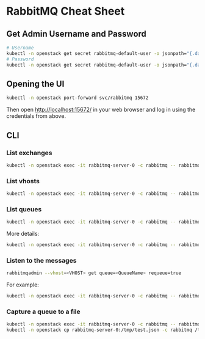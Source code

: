# RabbitMQ Cheat Sheet

## Get Admin Username and Password

```bash
# Username
kubectl -n openstack get secret rabbitmq-default-user -o jsonpath="{.data.username}" | base64 --decode
# Password
kubectl -n openstack get secret rabbitmq-default-user -o jsonpath="{.data.password}" | base64 --decode
```

## Opening the UI

```bash
kubectl -n openstack port-forward svc/rabbitmq 15672
```

Then open <http://localhost:15672/> in your web browser and log in using the credentials from above.

## CLI

### List exchanges

```bash
kubectl -n openstack exec -it rabbitmq-server-0 -c rabbitmq -- rabbitmqadmin list exchanges
```

### List vhosts

```bash
kubectl -n openstack exec -it rabbitmq-server-0 -c rabbitmq -- rabbitmqadmin list vhosts
```

### List queues

```bash
kubectl -n openstack exec -it rabbitmq-server-0 -c rabbitmq -- rabbitmqadmin list queues
```

More details:

```bash
kubectl -n openstack exec -it rabbitmq-server-0 -c rabbitmq -- rabbitmqadmin list queues vhost name node messages message_stats.publish_details.rate
```

### Listen to the messages

```bash
rabbitmqadmin --vhost=<VHOST> get queue=<QueueName> requeue=true
```

For example:

```bash
kubectl -n openstack exec -it rabbitmq-server-0 -c rabbitmq -- rabbitmqadmin --vhost=nova get queue=notifications.info ackmode=ack_requeue_true count=5
```

### Capture a queue to a file

```bash
kubectl -n openstack exec -it rabbitmq-server-0 -c rabbitmq -- rabbitmqadmin --vhost=nova get queue=notifications.info ackmode=ack_requeue_true payload_file=/tmp/test.json
kubectl -n openstack cp rabbitmq-server-0:/tmp/test.json -c rabbitmq /tmp/test.json
```
